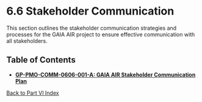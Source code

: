 # 6.6 Stakeholder Communication

This section outlines the stakeholder communication strategies and processes for the GAIA AIR project to ensure effective communication with all stakeholders.

## Table of Contents

*   [**GP-PMO-COMM-0606-001-A: GAIA AIR Stakeholder Communication Plan**](./GP-PMO-COMM-0606-001-A.md)

[Back to Part VI Index](../../index.md)
